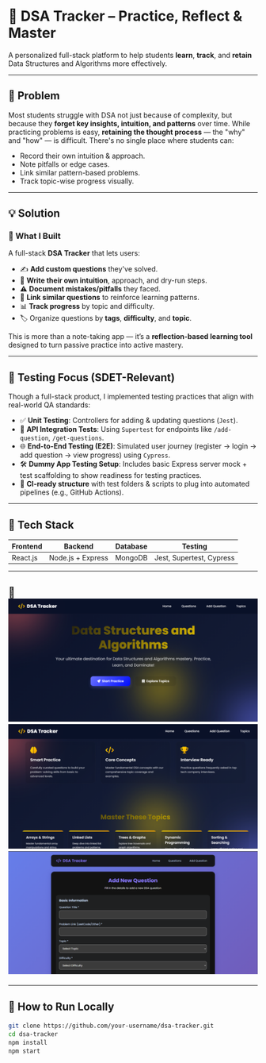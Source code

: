 # 🧠 DSA Tracker – Practice, Reflect & Master

A personalized full-stack platform to help students **learn**, **track**, and **retain** Data Structures and Algorithms more effectively.

---

## 🚨 Problem

Most students struggle with DSA not just because of complexity, but because they **forget key insights, intuition, and patterns** over time. While practicing problems is easy, **retaining the thought process** — the "why" and "how" — is difficult. There's no single place where students can:

- Record their own intuition & approach.
- Note pitfalls or edge cases.
- Link similar pattern-based problems.
- Track topic-wise progress visually.

---

## 💡 Solution

### 🔧 What I Built

A full-stack **DSA Tracker** that lets users:

- ✍️ **Add custom questions** they've solved.
- 💭 **Write their own intuition**, approach, and dry-run steps.
- ⚠️ **Document mistakes/pitfalls** they faced.
- 🔁 **Link similar questions** to reinforce learning patterns.
- 📊 **Track progress** by topic and difficulty.
- 🏷️ Organize questions by **tags**, **difficulty**, and **topic**.

This is more than a note-taking app — it’s a **reflection-based learning tool** designed to turn passive practice into active mastery.

---

## 🧪 Testing Focus (SDET-Relevant)

Though a full-stack product, I implemented testing practices that align with real-world QA standards:

- ✅ **Unit Testing**: Controllers for adding & updating questions (`Jest`).
- 🔗 **API Integration Tests**: Using `Supertest` for endpoints like `/add-question`, `/get-questions`.
- 🌐 **End-to-End Testing (E2E)**: Simulated user journey (register → login → add question → view progress) using `Cypress`.
- 🛠️ **Dummy App Testing Setup**: Includes basic Express server mock + test scaffolding to show readiness for testing practices.
- 🔄 **CI-ready structure** with test folders & scripts to plug into automated pipelines (e.g., GitHub Actions).

---

## 🧰 Tech Stack

| Frontend | Backend           | Database | Testing                  |
| -------- | ----------------- | -------- | ------------------------ |
| React.js | Node.js + Express | MongoDB  | Jest, Supertest, Cypress |

---

## 📸 ![alt text](image.png) ![alt text](image-1.png) ![alt text](image-2.png)

---

## 🚀 How to Run Locally

```bash
git clone https://github.com/your-username/dsa-tracker.git
cd dsa-tracker
npm install
npm start
```
